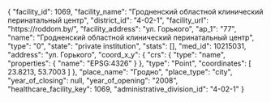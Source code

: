 {
    "facility_id": 1069,
    "facility_name": "Гродненский областной клинический перинатальный центр",
    "district_id": "4-02-1",
    "facility_url": "https:\/\/roddom.by\/",
    "facility_address": "ул. Горького",
    "ap_1": "77",
    "name": "Гродненский областной клинический перинатальный центр",
    "type": "0",
    "state": "private institution",
    "stats": [],
    "med_id": 10215031,
    "address": "ул. Горького",
    "coord_x_y": {
        "crs": {
            "type": "name",
            "properties": {
                "name": "EPSG:4326"
            }
        },
        "type": "Point",
        "coordinates": [
            23.8213,
            53.7003
        ]
    },
    "place_name": "Гродно",
    "place_type": "city",
    "year_of_closing": null,
    "year_of_opening": "2008",
    "healthcare_facility_key": 1069,
    "administrative_division_id": "4-02-1"
}